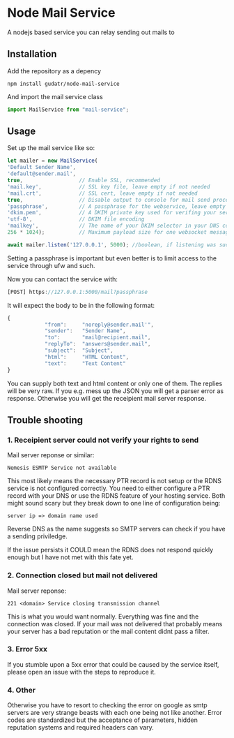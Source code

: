 # Node Mail Service
A nodejs based service you can relay sending out mails to

## Installation

Add the repository as a depency
```
npm install gudatr/node-mail-service
```

And import the mail service class
```javascript
import MailService from "mail-service";
```

## Usage

Set up the mail service like so:

```javascript
let mailer = new MailService(
'Default Sender Name', 
'default@sender.mail',  
true,                  // Enable SSL, recommended
'mail.key',            // SSL key file, leave empty if not needed
'mail.crt',            // SSL cert, leave empty if not needed
true,                  // Disable output to console for mail send process
'passphrase',          // A passphrase for the webservice, leave empty if not needed
'dkim.pem',            // A DKIM private key used for verifing your server's sending rights
'utf-8',               // DKIM file encoding
'mailkey',             // The name of your DKIM selector in your DNS configuration
256 * 1024);           // Maximum payload size for one websocket message in bytes

await mailer.listen('127.0.0.1', 5000); //boolean, if listening was successful
````
Setting a passphrase is important but even better is to limit access to the service through ufw and such.

Now you can contact the service with:
```javascript
[POST] https://127.0.0.1:5000/mail?passphrase
```

It will expect the body to be in the following format:
```javascript
{            
            "from":     "noreply@sender.mail'",
            "sender":   "Sender Name",
            "to":       "mail@recipient.mail",
            "replyTo":  "answers@sender.mail",
            "subject":  "Subject",
            "html":     "HTML Content", 
            "text":     "Text Content"
}
```
You can supply both text and html content or only one of them.
The replies will be very raw.
If you e.g. mess up the JSON you will get a parser error as response.
Otherwise you will get the receipient mail server response.

## Trouble shooting

### 1. Receipient server could not verify your rights to send

Mail server reponse or similar:
```
Nemesis ESMTP Service not available
```

This most likely means the necessary PTR record is not setup or the RDNS service is not configured correctly.
You need to either configure a PTR record with your DNS or use the RDNS feature of your hosting service.
Both might sound scary but they break down to one line of configuration being:
```
server ip => domain name used
```
Reverse DNS as the name suggests so SMTP servers can check if you have a sending priviledge.

If the issue persists it COULD mean the RDNS does not respond quickly enough but I have not met with this fate yet.

### 2. Connection closed but mail not delivered

Mail server reponse:
```
221 <domain> Service closing transmission channel
```

This is what you would want normally. Everything was fine and the connection was closed.
If your mail was not delivered that probably means your server has a bad reputation or the mail content didnt pass a filter.

### 3. Error 5xx

If you stumble upon a 5xx error that could be caused by the service itself, please open an issue with the steps to reproduce it.

### 4. Other

Otherwise you have to resort to checking the error on google as smtp servers are very strange beasts with each one being not like another.
Error codes are standardized but the acceptance of parameters, hidden reputation systems and required headers can vary.
